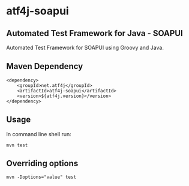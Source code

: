 # atf4j-soapui

## Automated Test Framework for Java - SOAPUI

Automated Test Framework for SOAPUI using Groovy and Java.

## Maven Dependency

	<dependency>
		<groupId>net.atf4j</groupId>
		<artifactId>atf4j-soapui</artifactId>
		<version>${atf4j.version}</version>
	</dependency>

## Usage

In command line shell run:

    mvn test

## Overriding options

    mvn -Doptions="value" test
    